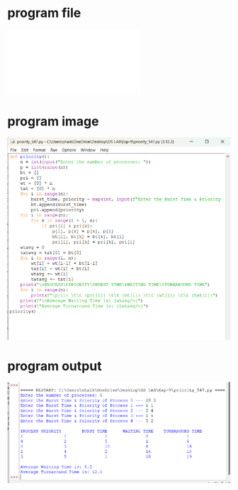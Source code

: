 # program file 
![program file](priority.py) 

# program image 
![program image](priority_program.png)

# program output 
![program output](priority_output.png)
